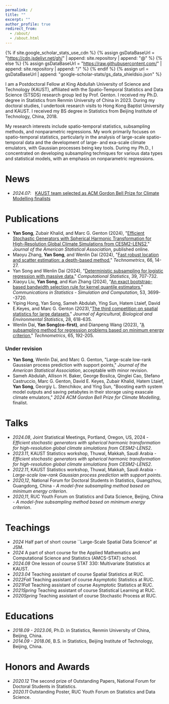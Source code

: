 ```yaml
---
permalink: /
title: ""
excerpt: ""
author_profile: true
redirect_from: 
  - /about/
  - /about.html
---
```


{% if site.google_scholar_stats_use_cdn %}
{% assign gsDataBaseUrl = "https://cdn.jsdelivr.net/gh/" | append: site.repository | append: "@" %}
{% else %}
{% assign gsDataBaseUrl = "https://raw.githubusercontent.com/" | append: site.repository | append: "/" %}
{% endif %}
{% assign url = gsDataBaseUrl | append: "google-scholar-stats/gs_data_shieldsio.json" %}

<span class='anchor' id='about-me'></span>

I am a Postdoctoral Fellow at King Abdullah University of Science and Technology (KAUST), affiliated with the Spatio-Temporal Statistics and Data Science (STSDS) research group led by Prof. Genton. I received my Ph.D. degree in Statistics from Renmin University of China in 2023. During my doctoral studies, I undertook research visits to Hong Kong Baptist University and KAUST. I received my BS degree in Statistics from Beijing Institute of Technology, China, 2018. 

My research interests include spatio-temporal statistics, subsampling methods, and nonparametric regressions. My work primarily focuses on spatio-temporal statistics, particularly in the analysis of large-scale spatio-temporal data and the development of large- and exa-scale climate emulators, with Gaussian processes being key tools. During my Ph.D., I concentrated on developing subsampling techniques for various data types and statistical models, with an emphasis on nonparametric regressions.

# News
- *2024.07*: &nbsp; [KAUST team selected as ACM Gordon Bell Prize for Climate Modelling finalists](https://cemse.kaust.edu.sa/news/kaust-team-selected-acm-gordon-bell-prize-climate-modelling-finalists)

# Publications 
- **Yan Song**, Zubair Khalid, and Marc G. Genton (2024), "[Efficient Stochastic Generators with Spherical Harmonic Transformation for High-Resolution Global Climate Simulations from CESM2-LENS2](https://www.tandfonline.com/doi/full/10.1080/01621459.2024.2360666)," *Journal of the American Statistical Association*, published online.
- Maoyu Zhang, **Yan Song**, and Wenlin Dai (2024), "[Fast robust location and scatter estimation: a depth-based method](https://www.tandfonline.com/doi/full/10.1080/00401706.2023.2216246)," *Technometrics*, 66, 14-27.
- Yan Song and Wenlin Dai (2024), "[Deterministic subsampling for logistic regression with massive data](https://doi.org/10.1007/s00180-022-01319-z)," *Computational Statistics*, 39, 707-732.
- Xiaoyu Liu, **Yan Song**, and Kun Zhang (2024), "[An exact bootstrap-based bandwidth selection rule for kernel quantile estimators](https://doi.org/10.1080/03610918.2022.2110595)," *Communications in Statistics - Simulation and Computation*, 53, 3699--3720.
- Yiping Hong, Yan Song, Sameh Abdulah, Ying Sun, Hatem Ltaief, David E.Keyes, and Marc G. Genton (2023),"[The third competition on spatial statistics for large datasets](https://doi.org/10.1007/s13253-023-00584-9)," *Journal of Agricultural, Biological and Environmental Statistics*, 28, 618-635.
- Wenlin Dai, **Yan Song(co-first)**, and Dianpeng Wang (2023), "[A subsampling method for regression problems based on minimum energy criterion](https://doi.org/10.1080/00401706.2022.2127915)," *Technometrics*, 65, 192-205.

### Under revision
- **Yan Song**, Wenlin Dai, and Marc G. Genton, "Large-scale low-rank Gaussian process prediction with support points," *Journal of the American Statistical Association*, acceptable with minor revision.
- Sameh Abdulah, Allison H. Baker, George Bosilca, Qinglei Cao, Stefano Castruccio, Marc G. Genton, David E. Keyes, Zubair Khalid, Hatem Ltaief, **Yan Song**, Georgiy L. Stenchikov, and Ying Sun, "Boosting earth system model outputs and saving petabytes in their storage using exascale climate emulators," *2024 ACM Gordon Bell Prize for Climate Modelling*, finalist.

# Talks
- *2024.08*, Joint Statistical Meetings, Portland, Oregon, US, 2024 - *Efficient stochastic generators with spherical harmonic transformation for high-resolution global climate simulations from CESM2-LENS2*.
- *2023.11*, KAUST Statistics workshop, Thuwal, Makkah, Saudi Arabia - *Efficient stochastic generators with spherical harmonic transformation for high-resolution global climate simulations from CESM2-LENS2*.
- *2022.11*, KAUST Statistics workshop, Thuwal, Makkah, Saudi Arabia - *Large-scale low-rank Gaussian process prediction with support points*.
- *2020,12*, National Forum for Doctoral Students in Statistics, Guangzhou, Guangdong, China - *A model-free subsampling method based on minimum energy criterion*.
- *2020,11*, RUC Youth Forum on Statistics and Data Science, Beijing, China - *A model-free subsampling method based on minimum energy criterion*.

# Teachings 
- *2024* Half part of short course ``Large-Scale Spatial Data Science" at JSM.
- *2024* A part of short course for the Applied Mathematics and Computational Science and Statistics (AMCS-STAT) school.
- *2024.08* One lesson of course STAT 330: Multivariate Statistics at KAUST.
- *2023.04* Teaching assistant of course Spatial Statistics at RUC.
- *2022Fall* Teaching assistant of course Asymptotic Statistics at RUC.
- *2021Fall* Teaching assistant of course Asymptotic Statistics at RUC.
- *2021Spring* Teaching assistant of course Statistical Learning at RUC.
- *2020Spring* Teaching assistant of course Stochastic Process at RUC.

# Educations
- *2018.09 - 2023.06*, Ph.D. in Statistics, Renmin University of China, Beijing, China. 
- *2014.09 - 2018.06*, B.S. in Statistics, Beijing Institute of Technology, Beijing, China. 

# Honors and Awards
- *2020.12* The second prize of Outstanding Papers, National Forum for Doctoral Students in Statistics.
- *2020.11* Outstanding Poster, RUC Youth Forum on Statistics and Data Science.
